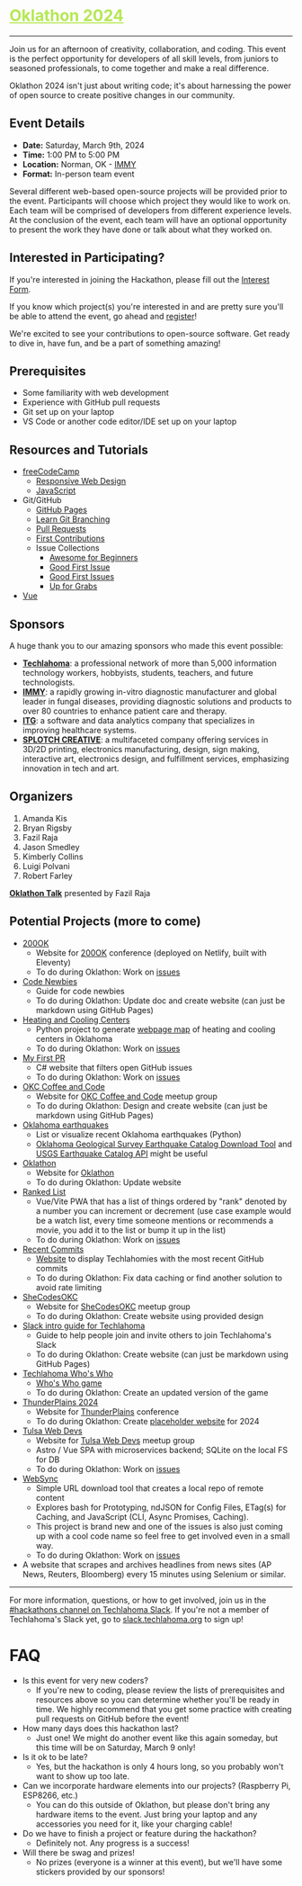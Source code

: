 <h1><a href="https://github.com/techlahoma/oklathon/" style="color: #B5E853;">Oklathon 2024</a></h1>

<hr />

Join us for an afternoon of creativity, collaboration, and coding. This event is the perfect opportunity for developers of all skill levels, from juniors to seasoned professionals, to come together and make a real difference.

Oklathon 2024 isn't just about writing code; it's about harnessing the power of open source to create positive changes in our community.

## Event Details

- **Date:** Saturday, March 9th, 2024
- **Time:** 1:00 PM to 5:00 PM
- **Location:** Norman, OK - [IMMY](https://maps.app.goo.gl/t8X6L1gHGjDrwVYD6)
- **Format:** In-person team event

Several different web-based open-source projects will be provided prior to the event. Participants will choose which project they would like to work on. Each team will be comprised of developers from different experience levels. At the conclusion of the event, each team will have an optional opportunity to present the work they have done or talk about what they worked on.

## Interested in Participating?

If you're interested in joining the Hackathon, please fill out the [Interest Form](https://docs.google.com/forms/d/e/1FAIpQLSf4D8tSHEjMSJL2pnNjWYyRLuXBYTbLC3i_V9rx2uM2Y4jmCg/viewform).

If you know which project(s) you're interested in and are pretty sure you'll be able to attend the event, go ahead and [register](https://forms.gle/aW11ad1mjoEZE2jVA)!

We're excited to see your contributions to open-source software. Get ready to dive in, have fun, and be a part of something amazing!

## Prerequisites

- Some familiarity with web development
- Experience with GitHub pull requests
- Git set up on your laptop
- VS Code or another code editor/IDE set up on your laptop

## Resources and Tutorials

- [freeCodeCamp](https://www.freecodecamp.org/)
  - [Responsive Web Design](https://www.freecodecamp.org/learn/2022/responsive-web-design/)
  - [JavaScript](https://www.freecodecamp.org/learn/javascript-algorithms-and-data-structures-v8/)
- Git/GitHub
  - [GitHub Pages](https://pages.github.com/)
  - [Learn Git Branching](https://learngitbranching.js.org/)
  - [Pull Requests](https://docs.github.com/en/pull-requests/collaborating-with-pull-requests/proposing-changes-to-your-work-with-pull-requests/creating-a-pull-request)
  - [First Contributions](https://github.com/firstcontributions/first-contributions)
  - Issue Collections
    - [Awesome for Beginners](https://github.com/MunGell/awesome-for-beginners)
    - [Good First Issue](https://goodfirstissue.dev/)
    - [Good First Issues](https://goodfirstissues.com/)
    - [Up for Grabs](https://up-for-grabs.net/)
- [Vue](https://vuejs.org/tutorial)

## Sponsors

A huge thank you to our amazing sponsors who made this event possible:

- **[Techlahoma](https://www.techlahoma.org/)**: a professional network of more than 5,000 information technology workers, hobbyists, students, teachers, and future technologists.
- **[IMMY](https://immy.com/)**: a rapidly growing in-vitro diagnostic manufacturer and global leader in fungal diseases, providing diagnostic solutions and products to over 80 countries to enhance patient care and therapy.
- **[ITG](https://www.immytech.com/)**: a software and data analytics company that specializes in improving healthcare systems.
- **[SPLOTCH CREATIVE](https://www.splotch.page/)**: a multifaceted company offering services in 3D/2D printing, electronics manufacturing, design, sign making, interactive art, electronics design, and fulfillment services, emphasizing innovation in tech and art.

## Organizers

1. Amanda Kis
1. Bryan Rigsby
1. Fazil Raja
1. Jason Smedley
1. Kimberly Collins
1. Luigi Polvani
1. Robert Farley

**[Oklathon Talk](https://www.youtube.com/watch?v=4Dk5jlRfWsw&t=4745s)** presented by Fazil Raja

## Potential Projects (more to come)

- [200OK](https://github.com/techlahoma/200ok-site)
  - Website for [200OK](https://200ok.us/) conference (deployed on Netlify, built with Eleventy)
  - To do during Oklathon: Work on [issues](https://github.com/techlahoma/200ok-site/issues?q=is%3Aissue+is%3Aopen+label%3Aoklathon)
- [Code Newbies](https://github.com/techlahoma/code-newbies)
  - Guide for code newbies
  - To do during Oklathon: Update doc and create website (can just be markdown using GitHub Pages)
- [Heating and Cooling Centers](https://github.com/alex-code4okc/oklahoma_cooling_centers_python)
  - Python project to generate [webpage map](https://alex-code4okc.github.io/oklahoma_cooling_centers_python/) of heating and cooling centers in Oklahoma
  - To do during Oklathon: Work on [issues](https://github.com/alex-code4okc/oklahoma_cooling_centers_python/issues)
- [My First PR](https://github.com/jacrys/my-first-pr)
  - C# website that filters open GitHub issues
  - To do during Oklathon: Work on [issues](https://github.com/jacrys/my-first-pr/issues)
- [OKC Coffee and Code](https://github.com/kacollins/okc-coffee-and-code)
  - Website for [OKC Coffee and Code](https://www.meetup.com/okccoffeeandcode/) meetup group
  - To do during Oklathon: Design and create website (can just be markdown using GitHub Pages)
- [Oklahoma earthquakes](https://github.com/somet-code/oklahoma_earthquakes)
  - List or visualize recent Oklahoma earthquakes (Python)
  - [Oklahoma Geological Survey Earthquake Catalog Download Tool](https://ogsweb.ou.edu/eq_catalog/) and [USGS Earthquake Catalog API](https://earthquake.usgs.gov/fdsnws/event/1/) might be useful
- [Oklathon](https://github.com/techlahoma/oklathon)
  - Website for [Oklathon](https://hack.techlahoma.org/)
  - To do during Oklathon: Update website
- [Ranked List](https://github.com/cotterjd/ranked-list)
  - Vue/Vite PWA that has a list of things ordered by "rank" denoted by a number you can increment or decrement (use case example would be a watch list, every time someone mentions or recommends a movie, you add it to the list or bump it up in the list)
  - To do during Oklathon: Work on [issues](https://github.com/cotterjd/ranked-list/issues)
- [Recent Commits](https://github.com/kacollins/recent-commits)
  - [Website](https://kacollins.github.io/recent-commits/) to display Techlahomies with the most recent GitHub commits
  - To do during Oklathon: Fix data caching or find another solution to avoid rate limiting
- [SheCodesOKC](https://github.com/shecodesokc/shecodesokc.org)
  - Website for [SheCodesOKC](https://www.meetup.com/shecodesokc) meetup group
  - To do during Oklathon: Create website using provided design
- [Slack intro guide for Techlahoma](https://github.com/techlahoma/slack-guide)
  - Guide to help people join and invite others to join Techlahoma's Slack
  - To do during Oklathon: Create website (can just be markdown using GitHub Pages)
- [Techlahoma Who's Who](https://github.com/FreeCodeCampOKC/techlahoma-whos-who)
  - [Who's Who game](https://freecodecampokc.github.io/techlahoma-whos-who/)
  - To do during Oklathon: Create an updated version of the game
- [ThunderPlains 2024](https://github.com/techlahoma/thunderplains-2024)
  - Website for [ThunderPlains](https://thunderplainsconf.com/) conference
  - To do during Oklathon: Create [placeholder website](https://github.com/techlahoma/thunderplains-2024/issues/1) for 2024
- [Tulsa Web Devs](https://github.com/tulsawebdevs/website)
  - Website for [Tulsa Web Devs](https://www.meetup.com/tulsa-web-devs/) meetup group
  - Astro / Vue SPA with microservices backend; SQLite on the local FS for DB
  - To do during Oklathon: Work on [issues](https://github.com/tulsawebdevs/website/issues)
- [WebSync](https://github.com/jtsmedley/WebSync)
  - Simple URL download tool that creates a local repo of remote content
  - Explores bash for Prototyping, ndJSON for Config Files, ETag(s) for Caching, and JavaScript (CLI, Async Promises, Caching).
  - This project is brand new and one of the issues is also just coming up with a cool code name so feel free to get involved even in a small way.
  - To do during Oklathon: Work on [issues](https://github.com/jtsmedley/WebSync/issues)
- A website that scrapes and archives headlines from news sites (AP News, Reuters, Bloomberg) every 15 minutes using Selenium or similar.

---

For more information, questions, or how to get involved, join us in the [#hackathons channel on Techlahoma Slack](https://techlahoma.slack.com/archives/C0658NNE6LS). If you're not a member of Techlahoma's Slack yet, go to [slack.techlahoma.org](http://slack.techlahoma.org/) to sign up!

# FAQ

- Is this event for very new coders?
  - If you're new to coding, please review the lists of prerequisites and resources above so you can determine whether you'll be ready in time. We highly recommend that you get some practice with creating pull requests on GitHub before the event!
- How many days does this hackathon last?
  - Just one! We might do another event like this again someday, but this time will be on Saturday, March 9 only!
- Is it ok to be late?
  - Yes, but the hackathon is only 4 hours long, so you probably won't want to show up too late.
- Can we incorporate hardware elements into our projects? (Raspberry Pi, ESP8266, etc.)
  - You can do this outside of Oklathon, but please don't bring any hardware items to the event. Just bring your laptop and any accessories you need for it, like your charging cable!
- Do we have to finish a project or feature during the hackathon?
  - Definitely not. Any progress is a success!
- Will there be swag and prizes!
  - No prizes (everyone is a winner at this event), but we'll have some stickers provided by our sponsors!
